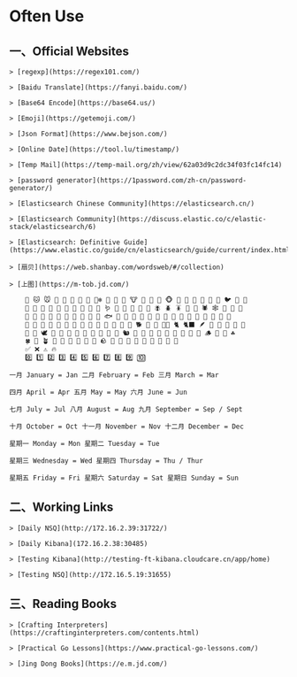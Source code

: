 # Often Use


## 一、Official Websites

	> [regexp](https://regex101.com/)

	> [Baidu Translate](https://fanyi.baidu.com/)

	> [Base64 Encode](https://base64.us/)
	
	> [Emoji](https://getemoji.com/)
	
	> [Json Format](https://www.bejson.com/)
	
	> [Online Date](https://tool.lu/timestamp/)

	> [Temp Mail](https://temp-mail.org/zh/view/62a03d9c2dc34f03fc14fc14)
	
	> [password generator](https://1password.com/zh-cn/password-generator/)
	
	> [Elasticsearch Chinese Community](https://elasticsearch.cn/)
	
	> [Elasticsearch Community](https://discuss.elastic.co/c/elastic-stack/elasticsearch/6)
	
	> [Elasticsearch: Definitive Guide](https://www.elastic.co/guide/cn/elasticsearch/guide/current/index.html)
	
	> [扇贝](https://web.shanbay.com/wordsweb/#/collection)
	
	> [上图](https://m-tob.jd.com/)
	

	
	
```bash
	🐶 🐱 🐭 🐹 🐰 🦊 🐻 🐼 🐻‍❄️ 🐨 🐯 🦁 🐮 🐷 🐽 🐸 🐵 🙈 🙉 🙊 🐒 🐔 🐧 🐦 🐤 🐣 
	🐥 🦆 🦅 🦉 🦇 🐺 🐗 🐴 🦄 🐝 🪱 🐛 🦋 🐌 🐞 🐜 🪰 🪲 🪳 🦟 🦗 🕷 🕸 🦂 🐢 🐍 
	🦎 🦖 🦕 🐙 🦑 🦐 🦞 🦀 🐡 🐠 🐟 🐬 🐳 🐋 🦈 🐊 🐅 🐆 🦓 🦍 🦧 🦣 🐘 🦛 🦏 🐪 
	🐫 🦒 🦘 🦬 🐃 🐂 🐄 🐎 🐖 🐏 🐑 🦙 🐐 🦌 🐕 🐩 🦮 🐕‍🦺 🐈 🐈‍⬛ 🪶 🐓 🦃 🦤 🦚 🦜 
	🦢 🦩 🕊 🐇 🦝 🦨 🦡 🦫 🦦 🦥 🐁 🐀 🐿 🦔 🐾 🐉 🐲 🌵 🎄 🌲 🌳 🌴 🪵 🌱 🌿 ☘️ 
	🍀 🎍 🪴 🎋 🍃 🍂 🍁 🍄 🐚 🪨 🌾 💐 🌷 🌹 🥀 🌺 🌸 🌼 🌻 
	✅ ❌ ⚠️ 🔥 
	0️⃣ 1️⃣ 2️⃣ 3️⃣ 4️⃣ 5️⃣ 6️⃣ 7️⃣ 8️⃣ 9️⃣ 🔟
```

```
一月 January = Jan 二月 February = Feb 三月 March = Mar

四月 April = Apr 五月 May = May 六月 June = Jun

七月 July = Jul 八月 August = Aug 九月 September = Sep / Sept

十月 October = Oct 十一月 November = Nov 十二月 December = Dec

星期一 Monday = Mon 星期二 Tuesday = Tue

星期三 Wednesday = Wed 星期四 Thursday = Thu / Thur

星期五 Friday = Fri 星期六 Saturday = Sat 星期日 Sunday = Sun
```

##  二、Working Links

	> [Daily NSQ](http://172.16.2.39:31722/)
	
	> [Daily Kibana](172.16.2.38:30485)
	
	> [Testing Kibana](http://testing-ft-kibana.cloudcare.cn/app/home)
	
	> [Testing NSQ](http://172.16.5.19:31655)
	

## 三、Reading Books

	> [Crafting Interpreters](https://craftinginterpreters.com/contents.html)
	
	> [Practical Go Lessons](https://www.practical-go-lessons.com/)
	
	> [Jing Dong Books](https://e.m.jd.com/)
